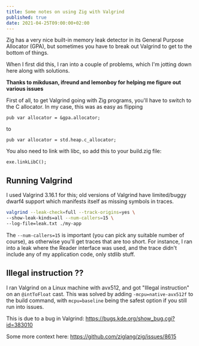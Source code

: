 ```yaml
---
title: Some notes on using Zig with Valgrind
published: true
date: 2021-04-25T09:00:00+02:00
---
```


Zig has a very nice built-in memory leak detector in its General Purpose Allocator (GPA), but sometimes you have to break out Valgrind to get to the bottom of things.

When I first did this, I ran into a couple of problems, which I'm jotting down here along with solutions.

**Thanks to mikdusan, ifreund and lemonboy for helping me  figure out various issues**

First of all, to get Valgrind going with Zig programs, you'll have to switch to the C allocator. In my case, this was as easy as flipping

```zig
pub var allocator = &gpa.allocator;
```

to

```zig
pub var allocator = std.heap.c_allocator;
```

You also need to link with libc, so add this to your build.zig file:

```zig
exe.linkLibC();
```

## Running Valgrind

I used Valgrind 3.16.1 for this; old versions of Valgrind have limited/buggy dwarf4 support which manifests itself as missing symbols in traces.

```bash
valgrind --leak-check=full --track-origins=yes \
--show-leak-kinds=all --num-callers=15 \
--log-file=leak.txt ./my-app
```

The `--num-callers=15` is important (you can pick any suitable number of course), as otherwise you'll get traces that are too short. For instance, I ran into a leak where the Reader interface was used, and the trace didn't include any of my application code, only stdlib stuff.

## Illegal instruction ??

I ran Valgrind on a Linux machine with avx512, and got "Illegal instruction" on an `@intToFloat` cast. This was solved by adding `-mcpu=native-avx512f` to the build command, with `mcpu=baseline` being the safest option if you still run into issues.

This is due to a bug in Valgrind: https://bugs.kde.org/show_bug.cgi?id=383010

Some more context here: https://github.com/ziglang/zig/issues/8615

